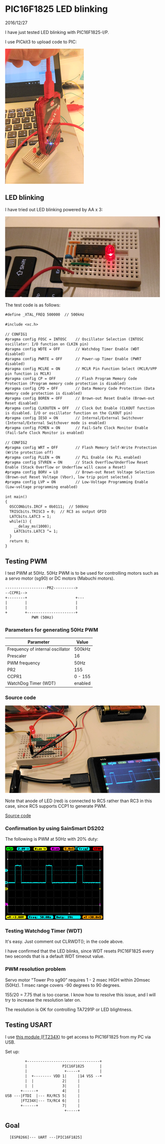 # PIC16F1825 LED blinking

2016/12/27

I have just tested LED blinking with PIC16F1825-I/P.

I use PICkit3 to upload code to PIC:

![code_writing](./code_writing.png)

## LED blinking

I have tried out LED blinking powered by AA x 3:

![blinking](./blinking.png)

The test code is as follows:

```
#define _XTAL_FREQ 500000  // 500kHz

#include <xc.h>

// CONFIG1
#pragma config FOSC = INTOSC    // Oscillator Selection (INTOSC oscillator: I/O function on CLKIN pin)
#pragma config WDTE = OFF       // Watchdog Timer Enable (WDT disabled)
#pragma config PWRTE = OFF      // Power-up Timer Enable (PWRT disabled)
#pragma config MCLRE = ON       // MCLR Pin Function Select (MCLR/VPP pin function is MCLR)
#pragma config CP = OFF         // Flash Program Memory Code Protection (Program memory code protection is disabled)
#pragma config CPD = OFF        // Data Memory Code Protection (Data memory code protection is disabled)
#pragma config BOREN = OFF      // Brown-out Reset Enable (Brown-out Reset disabled)
#pragma config CLKOUTEN = OFF   // Clock Out Enable (CLKOUT function is disabled. I/O or oscillator function on the CLKOUT pin)
#pragma config IESO = ON        // Internal/External Switchover (Internal/External Switchover mode is enabled)
#pragma config FCMEN = ON       // Fail-Safe Clock Monitor Enable (Fail-Safe Clock Monitor is enabled)

// CONFIG2
#pragma config WRT = OFF        // Flash Memory Self-Write Protection (Write protection off)
#pragma config PLLEN = ON       // PLL Enable (4x PLL enabled)
#pragma config STVREN = ON      // Stack Overflow/Underflow Reset Enable (Stack Overflow or Underflow will cause a Reset)
#pragma config BORV = LO        // Brown-out Reset Voltage Selection (Brown-out Reset Voltage (Vbor), low trip point selected.)
#pragma config LVP = ON         // Low-Voltage Programming Enable (Low-voltage programming enabled)

int main()
{
  OSCCONbits.IRCF = 0b0111;  // 500kHz
  TRISCbits.TRISC3 = 0;  // RC3 as output GPIO
  LATCbits.LATC3 = 1;
  while(1) {
    __delay_ms(1000);
    LATCbits.LATC3 ^= 1;
  }
  return 0;
}
```

## Testing PWM

I test PWM at 50Hz. 50Hz PWM is to be used for controlling motors such as a servo motor (sg90) or DC motors (Mabuchi motors).

```
-------------------PR2---------->
--CCPR1-->                        
+--------+                      +---
|        |                      |
|        |                      |
+        +----------------------+
            PWM (50Hz)
```

### Parameters for generating 50Hz PWM

|Parameter                       |Value  |
|--------------------------------|-------|
|Frequency of internal oscillator|500kHz |
|Prescaler                       |16     |
|PWM frequency                   |50Hz   |
|PR2                             |155    |
|CCPR1                           |0 - 155|
|WatchDog Timer (WDT)            |enabled|

### Source code

![pwm_testing](./pwm_test.png)

Note that anode of LED (red) is connected to RC5 rather than RC3 in this case, since RC5 supports CCP1 to generate PWM.

[Source code](./pwm_test.c)

### Confirmation by using SainSmart DS202

The following is PWM at 50Hz with 20% duty:

![duty20@50Hz](./duty20@50Hz.BMP)

### Testing Watchdog Timer (WDT)

It's easy. Just comment out CLRWDT(); in the code above.

I have confirmed that the LED blinks, since WDT resets PIC16F1825 every two seconds that is a default WDT timeout value.

### PWM resolution problem

Servo motor "Tower Pro sg90" requires 1 - 2 msec HIGH within 20msec (50Hz). 1 msec range covers -90 degrees to 90 degrees.

155/20 = 7.75 that is too coarse. I know how to resolve this issue, and I will try to increase the resolution later on.

The resolution is OK for controlling TA7291P or LED blightness.

## Testing USART

I use  [this module (FT234X)](http://akizukidenshi.com/catalog/g/gM-08461/) to get access to PIC16F1825 from my PC via USB.

Set up:
```
         +---------------------------------+
         |                PIC16F1825       |
         |                 +-----+         |
         |  +-------- VDD 1|     |14 VSS --+
         |  |             2|     |
         |  |             3|     |
       +------+           4|     |
USB ---|FTDI  |--- RX/RC5 5|     |
       |FT234X|--- TX/RC4 6|     |
       +------+           7|     |
                           +-----+
```

## Goal

```
  [ESP8266]--- UART ---[PIC16F1825]
```
